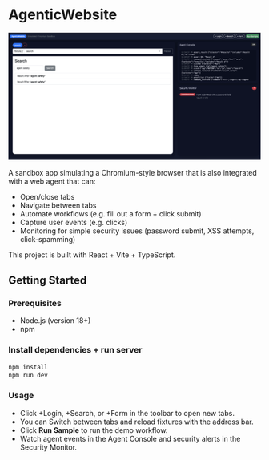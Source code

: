 # AgenticWebsite

![AgenticWebsite Screenshot](src/assets/app_screenshot.png)

A sandbox app simulating a Chromium-style browser that is also integrated with a web agent that can:
- Open/close tabs
- Navigate between tabs
- Automate workflows (e.g. fill out a form + click submit)
- Capture user events (e.g. clicks)
- Monitoring for simple security issues (password submit, XSS attempts, click-spamming)

This project is built with React + Vite + TypeScript.

## Getting Started

### Prerequisites
- Node.js (version 18+)
- npm

### Install dependencies + run server
```
npm install
npm run dev
```

### Usage
- Click +Login, +Search, or +Form in the toolbar to open new tabs. 
- You can Switch between tabs and reload fixtures with the address bar.
- Click **Run Sample** to run the demo workflow.
- Watch agent events in the Agent Console and security alerts in the Security Monitor.